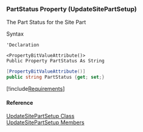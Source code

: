 ﻿### PartStatus Property (UpdateSitePartSetup)

The Part Status for the Site Part

Syntax

```vbnet
'Declaration

<PropertyBitValueAttribute()>
Public Property PartStatus As String
```

```csharp
[PropertyBitValueAttribute()]
public string PartStatus {get; set;}
```

[!include[Requirements](../partials/requirements.md)]

#### Reference

[UpdateSitePartSetup Class](FChoice.Toolkits.Clarify~FChoice.Toolkits.Clarify.FieldOps.UpdateSitePartSetup.md)  
[UpdateSitePartSetup Members](FChoice.Toolkits.Clarify~FChoice.Toolkits.Clarify.FieldOps.UpdateSitePartSetup_members.md)